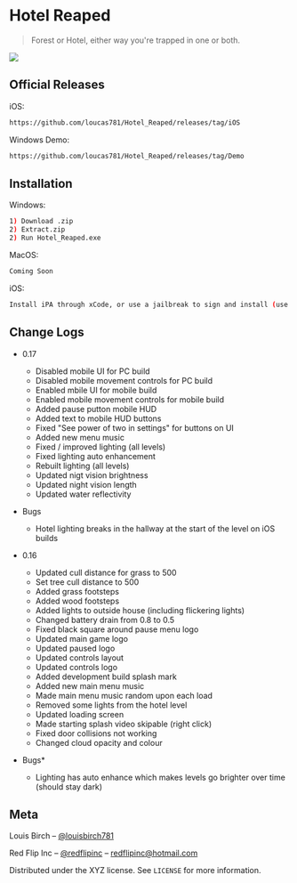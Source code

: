 # Hotel Reaped
> Forest or Hotel, either way you're trapped in one or both.



![](HighresScreenshot00012.png)

## Official Releases

iOS:

```sh
https://github.com/loucas781/Hotel_Reaped/releases/tag/iOS
```

Windows Demo:

```sh
https://github.com/loucas781/Hotel_Reaped/releases/tag/Demo
```

## Installation

Windows:

```sh
1) Download .zip 
2) Extract.zip
2) Run Hotel_Reaped.exe
```

MacOS:

```sh
Coming Soon
```

iOS:

```sh
Install iPA through xCode, or use a jailbreak to sign and install (use cydia impactor)
```

## Change Logs

* 0.17
    * Disabled mobile UI for PC build
    * Disabled mobile movement controls for PC build
    * Enabled mbile UI for mobile build
    * Enabled mobile movement controls for mobile build
    * Added pause putton mobile HUD
    * Added text to mobile HUD buttons
    * Fixed "See power of two in settings" for buttons on UI
    * Added new menu music
    * Fixed / improved lighting (all levels)
    * Fixed lighting auto enhancement
    * Rebuilt lighting (all levels)
    * Updated nigt vision brightness
    * Updated night vision length
    * Updated water reflectivity
* Bugs
    * Hotel lighting breaks in the hallway at the start of the level on iOS builds

* 0.16
    * Updated cull distance for grass to 500
    * Set tree cull distance to 500
    * Added grass footsteps
    * Added wood footsteps
    * Added lights to outside house (including flickering lights)
    * Changed battery drain from 0.8 to 0.5
    * Fixed black square around pause menu logo
    * Updated main game logo
    * Updated paused logo
    * Updated controls layout
    * Updated controls logo
    * Added development build splash mark
    * Added new main menu music
    * Made main menu music random upon each load
    * Removed some lights from the hotel level
    * Updated loading screen
    * Made starting splash video skipable (right click)
    * Fixed door collisions not working
    * Changed cloud opacity and colour
* Bugs*
    * Lighting has auto enhance which makes levels go brighter over time (should stay dark)
    
## Meta

Louis Birch – [@louisbirch781](https://twitter.com/louisbirch781) 

Red Flip Inc – [@redflipinc](https://twitter.com/redflipinc) – redflipinc@hotmail.com

Distributed under the XYZ license. See ``LICENSE`` for more information.

